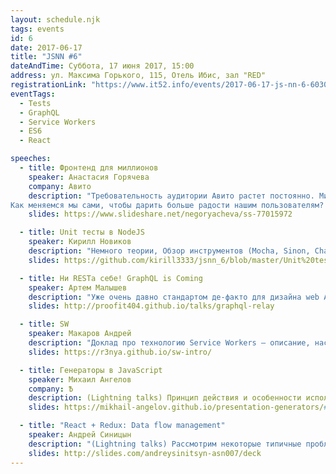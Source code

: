 ```yaml
---
layout: schedule.njk
tags: events
id: 6
date: 2017-06-17
title: "JSNN #6"
dateAndTime: Суббота, 17 июня 2017, 15:00
address: ул. Максима Горького, 115, Отель Ибис, зал "RED"
registrationLink: "https://www.it52.info/events/2017-06-17-js-nn-6-603059bf-c448-472e-b689-381684f8b4dd/"
eventTags:
  - Tests
  - GraphQL
  - Service Workers
  - ES6
  - React

speeches:
  - title: Фронтенд для миллионов
    speaker: Анастасия Горячева
    company: Авито
    description: "Требовательность аудитории Авито растет постоянно. Мир, технологии – всё меняется. Ожидания пользователей всё выше и выше.
Как меняемся мы сами, чтобы дарить больше радости нашим пользователям? Почему эти изменения – внезапно – помогают нам самим развиваться в профессии? Какие боли и выгоды приносит текущий стек технологий, при чем тут дизайн-платформа, есть ли жизнь без react, куда мы катим open source и что будет дальше."
    slides: https://www.slideshare.net/negoryacheva/ss-77015972

  - title: Unit тесты в NodeJS
    speaker: Кирилл Новиков
    description: "Немного теории, Обзор инструментов (Mocha, Sinon, Chai, Istanbul, Proxyquire, Faker), примеры использования всего этого"
    slides: https://github.com/kirill3333/jsnn_6/blob/master/Unit%20testing%20in%20Node%20JS.pdf

  - title: Ни RESТа себе! GraphQL is Coming
    speaker: Артем Малышев
    description: "Уже очень давно стандартом де-факто для дизайна web API стал REST. Но вот GitHub и Facebook анонсировали поддержку GraphQL API. Зачем они это сделали? Стоит ли нам сделать тоже самое? Какие инструменты для этого предоставляет экосистема Python? Хорошо ли они спроектированы? REST уже всё? Ответы на эти вопросы и не только вы узнаете из моего доклада."
    slides: http://proofit404.github.io/talks/graphql-relay

  - title: SW
    speaker: Макаров Андрей
    description: "Доклад про технологию Service Workers – описание, настройка, сравнение с AppCache."
    slides: https://r3nya.github.io/sw-intro/

  - title: Генераторы в JavaScript
    speaker: Михаил Ангелов
    company: Ѣ
    description: (Lightning talks) Принцип действия и особенности использования
    slides: https://mikhail-angelov.github.io/presentation-generators/#/

  - title: "React + Redux: Data flow management"
    speaker: Андрей Синицын
    description: "(Lightning talks) Рассмотрим некоторые типичные проблемы организации кода и архитектуры redux в приложении а так же избавимся от большого количества бойлерплейт-кода. Со стороны реакта рассмотрим проблему prop-hellа и предложим вариант решения этой проблемы"
    slides: http://slides.com/andreysinitsyn-asn007/deck
---
```


<!-- Привет, друзья!

Настало время встретиться вновь и поговорить про самое важное и интересное. :)


Есть идеи или предложения? Хочешь что-то рассказать?
Пишите мне в [telegram](https://t.me/r3nya) или [почту](mailto:hello-jsnn@pm.me).

Приходите, будет интересно! -->

